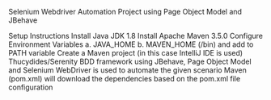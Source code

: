 Selenium Webdriver Automation Project using Page Object Model and JBehave

Setup Instructions
Install Java JDK 1.8 Install Apache Maven 3.5.0 Configure Environment Variables a.	JAVA_HOME b.	MAVEN_HOME (/bin) and add to PATH variable Create a Maven project (in this case IntelliJ IDE is used) Thucydides/Serenity BDD framework using JBehave, Page Object Model and Selenium WebDriver is used to automate the given scenario Maven (pom.xml) will download the dependencies based on the pom.xml file configuration
